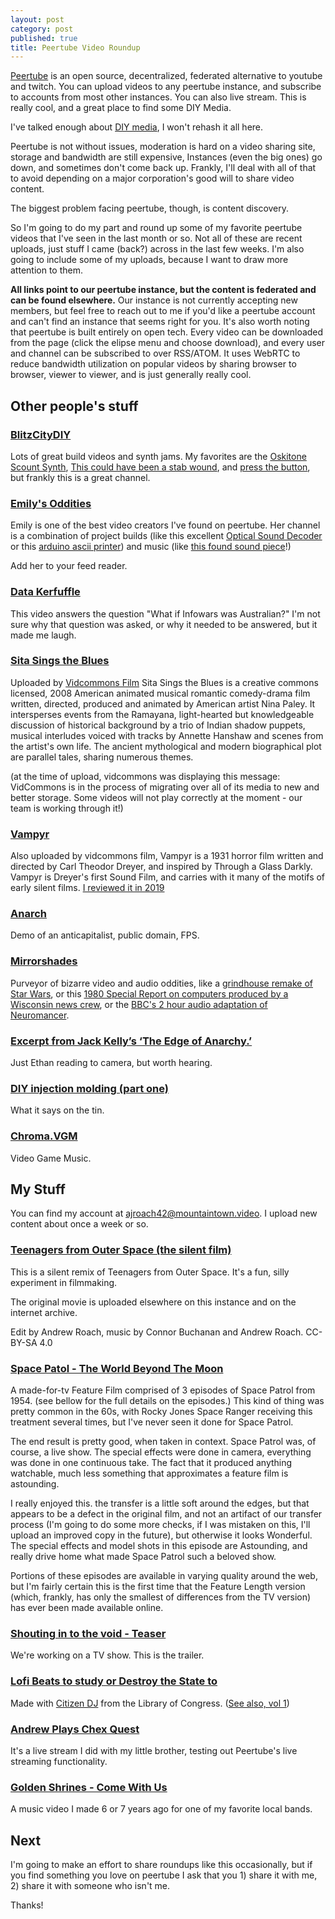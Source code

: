 ```yaml
---
layout: post
category: post
published: true
title: Peertube Video Roundup
---
```

[Peertube](https://joinpeertube.org) is an open source, decentralized, federated alternative to youtube and twitch. You can upload videos to any peertube instance, and subscribe to accounts from most other instances. You can also live stream. This is really cool, and a great place to find some DIY Media. 

I've talked enough about [DIY media](http://ajroach42.com/diy-media/), I won't rehash it all here. 

Peertube is not without issues, moderation is hard on a video sharing site, storage and bandwidth are still expensive, Instances (even the big ones) go down, and sometimes don't come back up. Frankly, I'll deal with all of that to avoid depending on a major corporation's good will to share video content.

The biggest problem facing peertube, though, is content discovery. 

So I'm going to do my part and round up some of my favorite peertube videos that I've seen in the last month or so. Not all of these are recent uploads, just stuff I came (back?) across in the last few weeks. I'm also going to include some of my uploads, because I want to draw more attention to them. 

**All links point to our peertube instance, but the content is federated and can be found elsewhere.** Our instance is not currently accepting new members, but feel free to reach out to me if you'd like a peertube account and can't find an instance that seems right for you. It's also worth noting that peertube is built entirely on open tech. Every video can be downloaded from the page (click the elipse menu and choose download), and every user and channel can be subscribed to over RSS/ATOM. It uses WebRTC to reduce bandwidth utilization on popular videos by sharing browser to browser, viewer to viewer, and is just generally really cool. 

## Other people's stuff

### [BlitzCityDIY](https://mountaintown.video/accounts/blitzcitydiy@diode.zone/video-channels)

Lots of great build videos and synth jams. My favorites are the [Oskitone Scount Synth](https://mountaintown.video/videos/watch/82cbb749-bc39-4404-99c8-6d0b895e74c1), [This could have been a stab wound](https://mountaintown.video/videos/watch/2297596e-eb8b-4786-9d46-441e20e893a2), and [press the button](https://mountaintown.video/videos/watch/8f103e56-a917-455a-a2eb-dfa93fa06259), but frankly this is a great channel.

### [Emily's Oddities](https://mountaintown.video/accounts/emilysoddities@diode.zone/video-channels)

Emily is one of the best video creators I've found on peertube. Her channel is a combination of project builds (like this excellent [Optical Sound Decoder](https://mountaintown.video/videos/watch/bc280722-7d57-4fa8-a0bf-31327c6d4828) or this [arduino ascii printer](https://mountaintown.video/videos/watch/56a13e6e-5df0-4acb-9d76-887fca5c47ca)) and music (like [this found sound piece](https://mountaintown.video/videos/watch/30947d82-d1c9-4379-9144-2269926e79d5)!) 

Add her to your feed reader. 

### [Data Kerfuffle](https://mountaintown.video/videos/watch/7a19d451-f1c1-4597-a484-a13e90c2a4cd)

This video answers the question "What if Infowars was Australian?" I'm not sure why that question was asked, or why it needed to be answered, but it made me laugh. 

### [Sita Sings the Blues](https://mountaintown.video/videos/watch/56142c1e-21cd-40ae-857d-c41067c0202a)

Uploaded by [Vidcommons Film](https://mountaintown.video/accounts/films@vidcommons.org/video-channels) Sita Sings the Blues is a creative commons licensed, 2008 American animated musical romantic comedy-drama film written, directed, produced and animated by American artist Nina Paley. It intersperses events from the Ramayana, light-hearted but knowledgeable discussion of historical background by a trio of Indian shadow puppets, musical interludes voiced with tracks by Annette Hanshaw and scenes from the artist's own life. The ancient mythological and modern biographical plot are parallel tales, sharing numerous themes.

(at the time of upload, vidcommons was displaying this message: VidCommons is in the process of migrating over all of its media to new and better storage. Some videos will not play correctly at the moment - our team is working through it!) 

### [Vampyr](https://mountaintown.video/videos/watch/d49f95a9-b183-4f16-9341-8637ac3597ff)

Also uploaded by vidcommons film, Vampyr is a 1931 horror film written and directed by Carl Theodor Dreyer, and inspired by Through a Glass Darkly. Vampyr is Dreyer's first Sound Film, and carries with it many of the motifs of early silent films. [I reviewed it in 2019](http://ajroach42.com/almost-silent-cinema-vampyr-1932/)


### [Anarch](https://mountaintown.video/videos/watch/c968774a-c12d-46d6-8851-0c578ffa8dcb) 

Demo of an anticapitalist, public domain, FPS. 

### [Mirrorshades](https://mountaintown.video/accounts/mirrorshades/video-channels) 

Purveyor of bizarre video and audio oddities, like a [grindhouse remake of Star Wars](https://mountaintown.video/videos/watch/4b646fc2-6edc-47c2-b7d6-01543ddd6731), or this [1980 Special Report on computers produced by a Wisconsin news crew](https://mountaintown.video/videos/watch/79017db5-6802-49ad-b87f-8a22c0f46346), or the [BBC's 2 hour audio adaptation of Neuromancer](https://mountaintown.video/videos/watch/7fbe1e41-14c3-4002-b490-6236553a2bc5).

### [Excerpt from Jack Kelly’s ‘The Edge of Anarchy.’](https://mountaintown.video/videos/watch/cce24f62-d538-4e5a-ba41-64d370df6db8) 

Just Ethan reading to camera, but worth hearing. 

### [DIY injection molding (part one)](https://mountaintown.video/videos/watch/8c106fd9-2e50-4bcd-87ab-5915ddc80c31)

What it says on the tin. 

### [Chroma.VGM](https://mountaintown.video/video-channels/chroma.vgm@diode.zone/videos)

Video Game Music. 

## My Stuff

You can find my account at [ajroach42@mountaintown.video](https://mountaintown.video/accounts/ajroach42/video-channels). I upload new content about once a week or so. 

### [Teenagers from Outer Space (the silent film)](https://mountaintown.video/videos/watch/e29392ed-9f2e-4e18-8fc9-e53b1b3ba01d)

This is a silent remix of Teenagers from Outer Space. It's a fun, silly experiment in filmmaking.

The original movie is uploaded elsewhere on this instance and on the internet archive.

Edit by Andrew Roach, music by Connor Buchanan and Andrew Roach. CC-BY-SA 4.0


### [Space Patol - The World Beyond The Moon](https://mountaintown.video/videos/watch/7d0c67d0-a3ba-45a4-bc74-7a7b3a54e693)

A made-for-tv Feature Film comprised of 3 episodes of Space Patrol from 1954. (see bellow for the full details on the episodes.) This kind of thing was pretty common in the 60s, with Rocky Jones Space Ranger receiving this treatment several times, but I've never seen it done for Space Patrol.

The end result is pretty good, when taken in context. Space Patrol was, of course, a live show. The special effects were done in camera, everything was done in one continuous take. The fact that it produced anything watchable, much less something that approximates a feature film is astounding.

I really enjoyed this. the transfer is a little soft around the edges, but that appears to be a defect in the original film, and not an artifact of our transfer process (I'm going to do some more checks, if I was mistaken on this, I'll upload an improved copy in the future), but otherwise it looks Wonderful. The special effects and model shots in this episode are Astounding, and really drive home what made Space Patrol such a beloved show.

Portions of these episodes are available in varying quality around the web, but I'm fairly certain this is the first time that the Feature Length version (which, frankly, has only the smallest of differences from the TV version) has ever been made available online.

### [Shouting in to the void - Teaser](https://mountaintown.video/videos/watch/de504ff1-5dfa-4f50-9279-6a30f4c46172) 

We're working on a TV show. This is the trailer. 

### [Lofi Beats to study or Destroy the State to](https://mountaintown.video/videos/watch/3ebcf36f-b5c0-4348-b539-3a2b6ebcd961)

Made with [Citizen DJ](https://citizen-dj.labs.loc.gov/about/) from the Library of Congress. ([See also, vol 1](https://mountaintown.video/videos/watch/e4b54f0f-64ea-4861-a64a-05d2c4e163dc)) 

### [Andrew Plays Chex Quest](https://mountaintown.video/videos/watch/717c9cfa-48c6-4177-b7a4-2cfbd86723e7)

It's a live stream I did with my little brother, testing out Peertube's live streaming functionality. 

### [Golden Shrines - Come With Us](https://mountaintown.video/videos/watch/dfa56539-1329-4b77-b7ff-de2199a1cf8d)

A music video I made 6 or 7 years ago for one of my favorite local bands. 

## Next

I'm going to make an effort to share roundups like this occasionally, but if you find something you love on peertube I ask that you 1) share it with me, 2) share it with someone who isn't me. 

Thanks!
